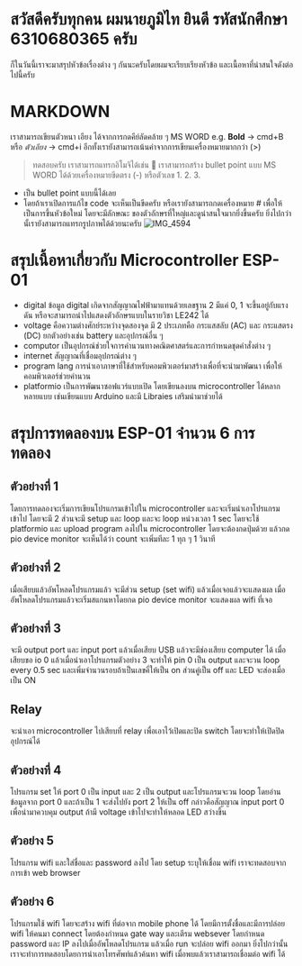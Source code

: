 # สวัสดีครับทุกคน ผมนายภูมิไท ยินดี รหัสนักศึกษา 6310680365 ครับ
ก็ในวันนี้เราจะมาสรุปหัวข้อเรื่องต่าง ๆ กันนะครับโดยผมจะเรียบเรียงหัวข้อ และเนื้อหาที่น่าสนใจดังต่อไปนี้ครับ

# MARKDOWN
เราสามารถเขียนตัวหนา เอียง ได้จากการกดคีย์ลัดคล้าย ๆ MS WORD 
e.g. **Bold** -> cmd+B 
หรือ _ตัวเอียง_ -> cmd+i
อีกทั้งเรายังสามารถเน้นคำจากการเขียนเครื่องหมายมากกว่า (>)
>ทดสอบครับ
เราสามารถแทรกอิโมจิได้เช่น 🥺
เราสามารถสร้าง bullet point แบบ MS WORD 
ได้ด้วยเครื่องหมายขีดตรง (-) หรือตัวเลข 1. 2. 3.
- เป็น bullet point แบบนี้ได้เลย
- โดยถ้าเราเปิดการแก้ไข code จะเห็นเป็นขีดครับ
หรือเรายังสามารถกดเครื่องหมาย # เพื่อให้เป็นการขึ้นหัวข้อใหม่ โดยจะมีลักษณะ
ของตัวอักษรที่ใหญ่และดูน่าสนใจมากยิ่งขึ้นครับ
ยิ่งไปกว่านั้เรายังสามารถแทรกรูปภาพได้ด้วยนะครับ
![IMG_4594](https://user-images.githubusercontent.com/88340264/152791837-c7247d4e-ff0d-494d-b332-55f945597e62.jpg)


# สรุปเนื้อหาเกี่ยวกับ Microcontroller ESP-01
- digital ข้อมูล digital เกิดจากสัญญาณไฟฟ้ามาแทนด้วยเลขฐาน 2 มีแค่ 0, 1 จะขึ้นอยู่กับแรงดัน 
  หรือจะสามารถนำไปแสดงตัวอักษรแบบในรายวิชา LE242 ได้
- voltage คือความต่างศักย์ระหว่างจุดสองจุด มี 2 ประเภทคือ กระแสสลับ (AC) และ กระแสตรง (DC) ยกตัวอย่างเช่น battery และอุปกรณ์อื่น ๆ
- computor เป็นอุปกรณ์ช่วยใจการคำนวนทางคณิตศาสตร์และการกำหนดชุดคำสั่งต่าง ๆ
- internet สัญญาณที่เชื่อมอุปกรณ์ต่าง ๆ
- program lang การนำเอาภาษาที่ใช้สำหรับคอมพิวเตอร์มาสร้างเพื่อที่จะนำมาพัฒนา เพื่อให้คอมพิวเตอร์ช่วยคำนวน 
- platformio เป็นการพัฒนาซอฟแวร์แบบเปิด โดยเขียนลงบน microcontroller ได้หลากหลายแบบ เช่นเขียนแบบ Arduino และมี Libraies เสริมนำมาช่วยได้

# สรุปการทดลองบน ESP-01 จำนวน 6 การทดลอง
## ตัวอย่างที่ 1
โดยการทดลองจะเริ่มการเขียนโปรแกรมเข้าไปใน microcontroller และจะเริ่มนำเอาโปรแกรมเข้าไป
โดยจะมี 2 ส่วนจะมี setup และ loop และจะ loop หน่วงเวลา 1 sec โดยจะใช้ platformio และ upload program ลงไปใน microcontroller โดยจะต้องกดปุ่มด้วย แล้วกด pio device monitor จะเห็นได้ว่า count จะเพิ่มทีละ 1 ทุก ๆ 1 วินาที

## ตัวอย่างที่ 2 
เมื่อเสียบแล้วอัพโหลดโปรแกรมแล้ว จะมีส่วน setup (set wifi) แล้วเมื่อเจอแล้วจะแสดงผล เมื่ออัพโหลดโปรแกรมแล้วจะเริ่มสแกนหาโดยกด pio device monitor จะแสดงผล wifi ที่เจอ

## ตัวอย่างที่ 3 
จะมี output port และ input port แล้วเมื่อเสียบ USB แล้วจะมีช่องเสียบ computer ได้ เมื่อเสียบขอ io 0 แล้วเมื่อนำเอาโปรแกรมตัวอย่าง 3 จะทำให้ pin 0 เป็น output และจะวน loop every 0.5 sec และเพิ่มจำนวนรอบถ้าเป็นเลขคี่ให้เป็น on ส่วนคู่เป็น off และ LED จะส่องเมื่อเป็น ON

## Relay
จะนำเอา microcontroller ไปเสียบที่ relay เพื่อเอาไว้เปิดและปิด switch โดยจะทำให้เปิดปิดอุปกรณ์ได้

## ตัวอย่างที่ 4
โปรแกรม set ให้ port 0 เป็น input และ 2 เป็น output และโปรแกรมจะวน loop โดยอ่านข้อมูลจาก port 0 และถ้าเป็น 1 จะส่งไปยัง port 2 ให้เป็น off กล่าวคือสัญญาณ input port 0 เพื่อนำมาควบคุม output 
ถ้ามี voltage เข้าไปจะทำให้หลอด LED สว่างขึ้น

## ตัวอย่าง 5 
โปรแกรม wifi และใส่ชื่อและ password ลงไป โดย setup ระบุให้เชื่อม wifi เราจะทดสอบจากการเข้า web browser 

## ตัวอย่าง 6 
โปรแกรมใช้ wifi โดยจะสร้าง wifi ที่ต่อจาก mobile phone ได้ โดยมีการตั้งชื่อและมีการปล่อย wifi ให้คนมา connect โดยต้องกำหนด gate way และเตีรม websever โดยกำหนด password และ IP ลงไปเมื่ออัพโหลดโปรแกรม แล้วเมื่อ run จะปล่อย wifi ออกมา ยิ่งไปกว่านั้นเราจะทำการทดสอบโดยการนำเอาโทรศัพท์แล้วค้นหา wifi เมื่อพบแล้วเราสามารถเชื่อมต่อ wifi ได้
